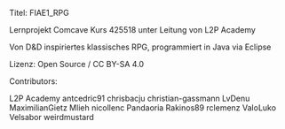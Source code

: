 Titel: FIAE1_RPG

Lernprojekt Comcave Kurs 425518 unter Leitung von L2P Academy

Von D&D inspiriertes klassisches RPG, programmiert in Java via Eclipse

Lizenz: Open Source / CC BY-SA 4.0

Contributors:

L2P Academy
antcedric91
chrisbacju
christian-gassmann
LvDenu
MaximilianGietz
Mlieh
nicollenc
Pandaoria
Rakinos89
rclemenz
ValoLuko
Velsabor
weirdmustard

